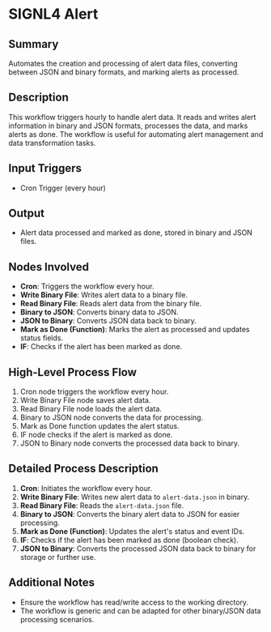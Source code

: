 # SIGNL4 Alert

## Summary
Automates the creation and processing of alert data files, converting between JSON and binary formats, and marking alerts as processed.

## Description
This workflow triggers hourly to handle alert data. It reads and writes alert information in binary and JSON formats, processes the data, and marks alerts as done. The workflow is useful for automating alert management and data transformation tasks.

## Input Triggers
- Cron Trigger (every hour)

## Output
- Alert data processed and marked as done, stored in binary and JSON files.

## Nodes Involved
- **Cron**: Triggers the workflow every hour.
- **Write Binary File**: Writes alert data to a binary file.
- **Read Binary File**: Reads alert data from the binary file.
- **Binary to JSON**: Converts binary data to JSON.
- **JSON to Binary**: Converts JSON data back to binary.
- **Mark as Done (Function)**: Marks the alert as processed and updates status fields.
- **IF**: Checks if the alert has been marked as done.

## High-Level Process Flow
1. Cron node triggers the workflow every hour.
2. Write Binary File node saves alert data.
3. Read Binary File node loads the alert data.
4. Binary to JSON node converts the data for processing.
5. Mark as Done function updates the alert status.
6. IF node checks if the alert is marked as done.
7. JSON to Binary node converts the processed data back to binary.

## Detailed Process Description
1. **Cron**: Initiates the workflow every hour.
2. **Write Binary File**: Writes new alert data to `alert-data.json` in binary.
3. **Read Binary File**: Reads the `alert-data.json` file.
4. **Binary to JSON**: Converts the binary alert data to JSON for easier processing.
5. **Mark as Done (Function)**: Updates the alert's status and event IDs.
6. **IF**: Checks if the alert has been marked as done (boolean check).
7. **JSON to Binary**: Converts the processed JSON data back to binary for storage or further use.

## Additional Notes
- Ensure the workflow has read/write access to the working directory.
- The workflow is generic and can be adapted for other binary/JSON data processing scenarios.
